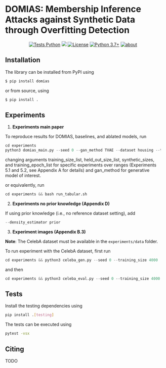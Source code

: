 # DOMIAS: Membership Inference Attacks against Synthetic Data through Overfitting Detection

<div align="center">

[![Tests Python](https://github.com/vanderschaarlab/DOMIAS/actions/workflows/test.yml/badge.svg)](https://github.com/vanderschaarlab/DOMIAS/actions/workflows/test.yml)
[![](https://pepy.tech/badge/domias)](https://pypi.org/project/domias/)
[![License](https://img.shields.io/badge/License-MIT-blue.svg)](https://github.com/vanderschaarlab/DOMIAS/blob/main/LICENSE)
[![Python 3.7+](https://img.shields.io/badge/python-3.7+-blue.svg)](https://www.python.org/downloads/release/python-370/)
[![about](https://img.shields.io/badge/about-The%20van%20der%20Schaar%20Lab-blue)](https://www.vanderschaar-lab.com/)

</div>

## Installation

The library can be installed from PyPI using
```bash
$ pip install domias
```
or from source, using
```bash
$ pip install .
```

## Experiments

1. **Experiments main paper**

To reproduce results for DOMIAS, baselines, and ablated models, run
```python
cd experiments
python3 domias_main.py --seed 0 --gan_method TVAE --dataset housing --training_size_list 30 50 100 300 500 1000 --held_out_size_list 10000 --synthetic_sizes 10000 --training_epoch_list 2000
```
changing arguments training_size_list, held_out_size_list, synthetic_sizes, and training_epoch_list for specific experiments over ranges (Experiments 5.1 and 5.2, see Appendix A for details) and gan_method for generative model of interest.

or equivalently, run
```python
cd experiments && bash run_tabular.sh
```

2. **Experiments no prior knowledge (Appendix D)**

If using prior knowledge (i.e., no reference dataset setting), add
```python
--density_estimator prior
```

3. **Experiment images (Appendix B.3)**

__Note__: The CelebA dataset must be available in the `experiments/data` folder.

To run experiment with the CelebA dataset, first run
```python
cd experiments && python3 celeba_gen.py --seed 0 --training_size 4000
```
and then
```python
cd experiments && python3 celeba_eval.py --seed 0 --training_size 4000
```
## Tests

Install the testing dependencies using
```bash
pip install .[testing]
```
The tests can be executed using
```bash
pytest -vsx
```
## Citing

TODO
